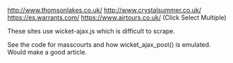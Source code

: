 http://www.thomsonlakes.co.uk/
http://www.crystalsummer.co.uk/
https://es.warrants.com/
https://www.airtours.co.uk/ (Click Select Multiple)

These sites use wicket-ajax.js which is difficult to scrape.

See the code for masscourts and how wicket_ajax_post() is emulated. Would make a good article.